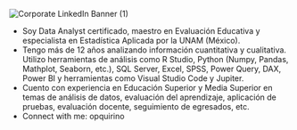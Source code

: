 ![Corporate LinkedIn Banner  (1)](https://github.com/user-attachments/assets/0b7e9e53-7fe6-43bf-b129-7b9c593ed850)

- Soy Data Analyst certificado, maestro en Evaluación Educativa y especialista en Estadística Aplicada por la UNAM (México).
- Tengo más de 12 años analizando información cuantitativa y cualitativa. Utilizo herramientas de análisis como R Studio, Python (Numpy, Pandas, Mathplot, Seaborn, etc.), SQL Server, Excel, SPSS, Power Query, DAX, Power BI y herramientas como Visual Studio Code y Jupiter. 
- Cuento con experiencia en Educación Superior y Media Superior en temas de análisis de datos, evaluación del aprendizaje, aplicación de pruebas, evaluación docente, seguimiento de egresados, etc.
- Connect with me: opquirino
